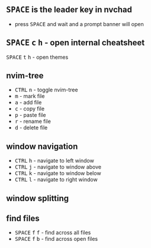 ## <kbd>SPACE</kbd> is the leader key in nvchad
* press <kbd>SPACE</kbd> and wait and a prompt banner will open

## <kbd>SPACE</kbd> <kbd>c</kbd> <kbd>h</kbd> - open internal cheatsheet

<kbd>SPACE</kbd> <kbd>t</kbd> <kbd>h</kbd> - open themes

## nvim-tree
* <kbd>CTRL</kbd> <kbd>n</kbd> - toggle nvim-tree
* <kbd>m</kbd> - mark file
* <kbd>a</kbd> - add file
* <kbd>c</kbd> - copy file
* <kbd>p</kbd> - paste file
* <kbd>r</kbd> - rename file
* <kbd>d</kbd> - delete file

## window navigation
* <kbd>CTRL</kbd> <kbd>h</kbd> - navigate to left window
* <kbd>CTRL</kbd> <kbd>j</kbd> - navigate to window above
* <kbd>CTRL</kbd> <kbd>k</kbd> - navigate to window below
* <kbd>CTRL</kbd> <kbd>l</kbd> - navigate to right window

## window splitting



## find files
* <kbd>SPACE</kbd> <kbd>f</kbd> <kbd>f</kbd> - find across all files 
* <kbd>SPACE</kbd> <kbd>f</kbd> <kbd>b</kbd> - find across open files

